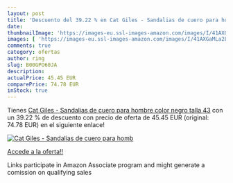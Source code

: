 ```yaml
---
layout: post
title: 'Descuento del 39.22 % en Cat Giles - Sandalias de cuero para homb'
date: 
thumbnailImage: 'https://images-eu.ssl-images-amazon.com/images/I/41AXGaMLa2L._SL200_.jpg'
images: [ 'https://images-eu.ssl-images-amazon.com/images/I/41AXGaMLa2L._SL200_.jpg' ]
comments: true
category: ofertas
author: ring
slug: B00GPO60JA
description:
actualPrice: 45.45 EUR
comparePrice: 74.78 EUR
inStock: true
---
```


Tienes [Cat Giles - Sandalias de cuero para hombre  color negro  talla 43](https://www.amazon.es/dp/B00GPO60JA/?tag=tolees-21) con un 39.22 % de descuento con precio de oferta de 45.45 EUR (original: 74.78 EUR) en el siguiente enlace!

[![Cat Giles - Sandalias de cuero para homb](https://images-eu.ssl-images-amazon.com/images/I/41AXGaMLa2L._SL200_.jpg)](https://www.amazon.es/dp/B00GPO60JA/?tag=tolees-21)

[Accede a la oferta!!](https://www.amazon.es/dp/B00GPO60JA/?tag=tolees-21)

Links participate in Amazon Associate program and might generate a comission on qualifying sales


